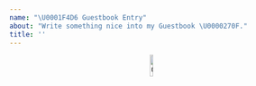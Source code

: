 ```yaml
---
name: "\U0001F4D6 Guestbook Entry"
about: "Write something nice into my Guestbook \U0000270F."
title: ''
---
```


<div align="center">
  <img style="width:10%;" src="https://github.com/sriharikapu/sriharikapu/blob/master/bnc.png?raw=true" alt="Guestbook" />
  <br />
</div>

<!--
Write your message here
-->
